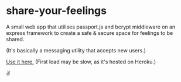 # share-your-feelings

A small web app that utilises passport.js and bcrypt middleware on an express framework to create a safe & secure space for feelings to be shared.

(It's basically a messaging utility that accepts new users.)

[Use it here.](https://share-your-feelings.herokuapp.com) (First load may be slow, as it's hosted on Heroku.)

&#x270c;
